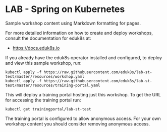 LAB - Spring on Kubernetes
=====================

Sample workshop content using Markdown formatting for pages.

For more detailed information on how to create and deploy workshops, consult
the documentation for eduk8s at:

* https://docs.eduk8s.io

If you already have the eduk8s operator installed and configured, to deploy
and view this sample workshop, run:

```
kubectl apply -f https://raw.githubusercontent.com/eduk8s/lab-st-test/master/resources/workshop.yaml
kubectl apply -f https://raw.githubusercontent.com/eduk8s/lab-st-test/master/resources/training-portal.yaml
```

This will deploy a training portal hosting just this workshop. To get the
URL for accessing the training portal run:

```
kubectl get trainingportal/lab-st-test
```

The training portal is configured to allow anonymous access. For your own
workshop content you should consider removing anonymous access.
